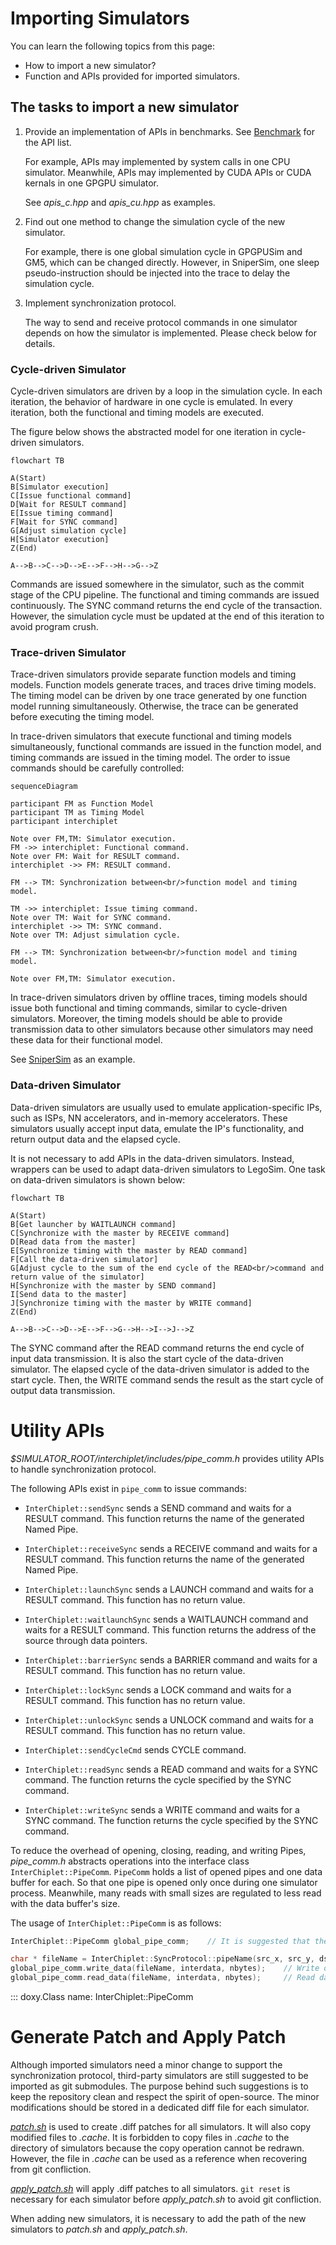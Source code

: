 
# Importing Simulators

You can learn the following topics from this page:

- How to import a new simulator?
- Function and APIs provided for imported simulators.

## The tasks to import a new simulator

1. Provide an implementation of APIs in benchmarks. See [Benchmark](../02-benchmarks/021-apis/index.md) for the API list.

   For example, APIs may implemented by system calls in one CPU simulator. Meanwhile, APIs may implemented by CUDA APIs or CUDA kernals in one GPGPU simulator.

   See *apis_c.hpp* and *apis_cu.hpp* as examples.

2. Find out one method to change the simulation cycle of the new simulator.

    For example, there is one global simulation cycle in GPGPUSim and GM5, which can be changed directly. However, in SniperSim, one sleep pseudo-instruction should be injected into the trace to delay the simulation cycle.

3. Implement synchronization protocol.

    The way to send and receive protocol commands in one simulator depends on how the simulator is implemented. Please check below for details.

### Cycle-driven Simulator

Cycle-driven simulators are driven by a loop in the simulation cycle. In each iteration, the behavior of hardware in one cycle is emulated. In every iteration, both the functional and timing models are executed.

The figure below shows the abstracted model for one iteration in cycle-driven simulators.

```mermaid
flowchart TB

A(Start)
B[Simulator execution]
C[Issue functional command]
D[Wait for RESULT command]
E[Issue timing command]
F[Wait for SYNC command]
G[Adjust simulation cycle]
H[Simulator execution]
Z(End)

A-->B-->C-->D-->E-->F-->H-->G-->Z
```

Commands are issued somewhere in the simulator, such as the commit stage of the CPU pipeline. The functional and timing commands are issued continuously. The SYNC command returns the end cycle of the transaction. However, the simulation cycle must be updated at the end of this iteration to avoid program crush.

### Trace-driven Simulator

Trace-driven simulators provide separate function models and timing models. Function models generate traces, and traces drive timing models. The timing model can be driven by one trace generated by one function model running simultaneously. Otherwise, the trace can be generated before executing the timing model.

In trace-driven simulators that execute functional and timing models simultaneously, functional commands are issued in the function model, and timing commands are issued in the timing model. The order to issue commands should be carefully controlled:

```mermaid
sequenceDiagram

participant FM as Function Model
participant TM as Timing Model
participant interchiplet

Note over FM,TM: Simulator execution.
FM ->> interchiplet: Functional command.
Note over FM: Wait for RESULT command.
interchiplet ->> FM: RESULT command.

FM --> TM: Synchronization between<br/>function model and timing model.

TM ->> interchiplet: Issue timing command.
Note over TM: Wait for SYNC command.
interchiplet ->> TM: SYNC command.
Note over TM: Adjust simulation cycle.

FM --> TM: Synchronization between<br/>function model and timing model.

Note over FM,TM: Simulator execution.
```

In trace-driven simulators driven by offline traces, timing models should issue both functional and timing commands, similar to cycle-driven simulators. Moreover, the timing models should be able to provide transmission data to other simulators because other simulators may need these data for their functional model.

See [SniperSim](041-snipersim.md) as an example.

### Data-driven Simulator

Data-driven simulators are usually used to emulate application-specific IPs, such as ISPs, NN accelerators, and in-memory accelerators. These simulators usually accept input data, emulate the IP's functionality, and return output data and the elapsed cycle.

It is not necessary to add APIs in the data-driven simulators. Instead, wrappers can be used to adapt data-driven simulators to LegoSim. One task on data-driven simulators is shown below:

```mermaid
flowchart TB

A(Start)
B[Get launcher by WAITLAUNCH command]
C[Synchronize with the master by RECEIVE command]
D[Read data from the master]
E[Synchronize timing with the master by READ command]
F[Call the data-driven simulator]
G[Adjust cycle to the sum of the end cycle of the READ<br/>command and return value of the simulator]
H[Synchronize with the master by SEND command]
I[Send data to the master]
J[Synchronize timing with the master by WRITE command]
Z(End)

A-->B-->C-->D-->E-->F-->G-->H-->I-->J-->Z
```

The SYNC command after the READ command returns the end cycle of input data transmission. It is also the start cycle of the data-driven simulator. The elapsed cycle of the data-driven simulator is added to the start cycle. Then, the WRITE command sends the result as the start cycle of output data transmission.

# Utility APIs

*$SIMULATOR_ROOT/interchiplet/includes/pipe_comm.h* provides utility APIs to handle synchronization protocol.

The following APIs exist in `pipe_comm` to issue commands:

- `InterChiplet::sendSync` sends a SEND command and waits for a RESULT command. This function returns the name of the generated Named Pipe.
- `InterChiplet::receiveSync` sends a RECEIVE command and waits for a RESULT command. This function returns the name of the generated Named Pipe.
- `InterChiplet::launchSync` sends a LAUNCH command and waits for a RESULT command. This function has no return value.
- `InterChiplet::waitlaunchSync` sends a WAITLAUNCH command and waits for a RESULT command. This function returns the address of the source through data pointers.
- `InterChiplet::barrierSync` sends a BARRIER command and waits for a RESULT command. This function has no return value.
- `InterChiplet::lockSync` sends a LOCK command and waits for a RESULT command. This function has no return value.
- `InterChiplet::unlockSync` sends a UNLOCK command and waits for a RESULT command. This function has no return value.

- `InterChiplet::sendCycleCmd` sends CYCLE command.
- `InterChiplet::readSync` sends a READ command and waits for a SYNC command. The function returns the cycle specified by the SYNC command.
- `InterChiplet::writeSync` sends a WRITE command and waits for a SYNC command. The function returns the cycle specified by the SYNC command.

To reduce the overhead of opening, closing, reading, and writing Pipes, *pipe_comm.h* abstracts operations into the interface class `InterChiplet::PipeComm`. `PipeComm` holds a list of opened pipes and one data buffer for each. So that one pipe is opened only once during one simulator process. Meanwhile, many reads with small sizes are regulated to less read with the data buffer's size.

The usage of `InterChiplet::PipeComm` is as follows:

```c++
InterChiplet::PipeComm global_pipe_comm;    // It is suggested that the global entity of PipeComm be declared.

char * fileName = InterChiplet::SyncProtocol::pipeName(src_x, src_y, dst_x, dst_y);    // It is suggested to use APIs to get the file name of pipes.
global_pipe_comm.write_data(fileName, interdata, nbytes);    // Write data to Pipe
global_pipe_comm.read_data(fileName, interdata, nbytes);     // Read data to Pipe
```

::: doxy.Class
    name: InterChiplet::PipeComm

# Generate Patch and Apply Patch

Although imported simulators need a minor change to support the synchronization protocol, third-party simulators are still suggested to be imported as git submodules. The purpose behind such suggestions is to keep the repository clean and respect the spirit of open-source. The minor modifications should be stored in a dedicated diff file for each simulator.

[*patch.sh*](https://github.com/FCAS-ZJU/Chiplet_Heterogeneous_newVersion/blob/master_v2/patch.sh) is used to create .diff patches for all simulators. It will also copy modified files to *.cache*. It is forbidden to copy files in *.cache* to the directory of simulators because the copy operation cannot be redrawn. However, the file in *.cache* can be used as a reference when recovering from git confliction.

[*apply_patch.sh*](http://github.com/FCAS-ZJU/Chiplet_Heterogeneous_newVersion/blob/master_v2/apply_patch.sh) will apply .diff patches to all simulators. `git reset` is necessary for each simulator before *apply_patch.sh* to avoid git confliction.

When adding new simulators, it is necessary to add the path of the new simulators to *patch.sh* and *apply_patch.sh*.

